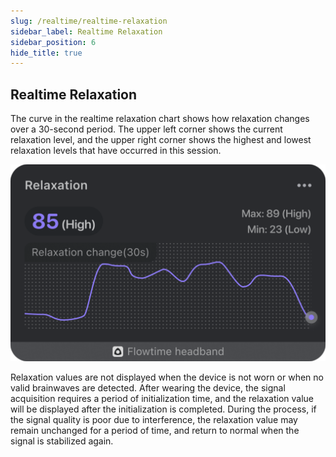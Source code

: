 ```yaml
---
slug: /realtime/realtime-relaxation
sidebar_label: Realtime Relaxation
sidebar_position: 6
hide_title: true
---
```


## Realtime Relaxation

The curve in the realtime relaxation chart shows how relaxation changes over a 30-second period. The upper left corner shows the current relaxation level, and the upper right corner shows the highest and lowest relaxation levels that have occurred in this session.

![Realtime Relaxation](ImagesK/relaxation.png)

Relaxation values are not displayed when the device is not worn or when no valid brainwaves are detected. After wearing the device, the signal acquisition requires a period of initialization time, and the relaxation value will be displayed after the initialization is completed. During the process, if the signal quality is poor due to interference, the relaxation value may remain unchanged for a period of time, and return to normal when the signal is stabilized again.